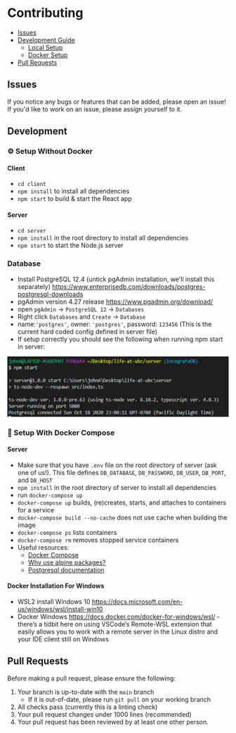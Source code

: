 # Contributing
- [Issues](#Issues)
- [Development Guide](#Development)
    - [Local Setup](#-Setup-Without-Docker)
    - [Docker Setup](#-Setup-With-Docker-Compose)
- [Pull Requests](#Pull-Requests)

## Issues
If you notice any bugs or features that can be added, please open an issue! If you'd like to work on an issue, please assign yourself to it.

## Development 
### ⚙ Setup Without Docker
#### Client
- `cd client`
- `npm install` to install all dependencies 
- `npm start` to build & start the React app

#### Server
- `cd server`
- `npm install` in the root directory to install all dependencies
- `npm start` to start the Node.js server

### Database
- Install PostgreSQL 12.4 (untick pgAdmin installation, we'll install this separately) https://www.enterprisedb.com/downloads/postgres-postgresql-downloads
- pgAdmin version 4.27 release https://www.pgadmin.org/download/
- open `pgAdmin` -> `PostgreSQL 12` -> `Databases`
- Right click `Databases` and `Create` -> `Database`
- name:`'postgres'`, owner: `'postgres'`, password: `123456` (This is the current hard coded config defined in server file)
- If setup correctly you should see the following when running npm start in server:

![Alt text](./pgconnected.png)

### 🐳 Setup With Docker Compose

#### Server
- Make sure that you have `.env` file on the root directory of server (ask one of us!). This file defines `DB_DATABASE`, `DB_PASSWORD`, `DB_USER`, `DB_PORT`, and `DB_HOST`
- `npm install` in the root directory of server to install all dependencies
- run `docker-compose up`
- `docker-compose up` builds, (re)creates, starts, and attaches to containers for a service
- `docker-compose build --no-cache` does not use cache when building the image
- `docker-compose ps` lists containers
- `docker-compose rm` removes stopped service containers
- Useful resources:
    - [Docker Compose](https://docs.docker.com/compose/)
    - [Why use alpine packages?](https://nickjanetakis.com/blog/the-3-biggest-wins-when-using-alpine-as-a-base-docker-image)
    - [Postgresql documentation](https://www.notion.so/Docker-Compose-07fabb20ed224a37b9eeb83dd18dfabc#f22154ebf6e245ca88ce650d706785b5)

#### Docker Installation For Windows
- WSL2 install Windows 10 https://docs.microsoft.com/en-us/windows/wsl/install-win10
- Docker Windows https://docs.docker.com/docker-for-windows/wsl/ - there’s a tidbit here on using VSCode’s Remote-WSL extension that easily allows you to work with a remote server in the Linux distro and your IDE client still on Windows

## Pull Requests
Before making a pull request, please ensure the following:
1. Your branch is up-to-date with the `main` branch
    - If it is out-of-date, please run `git pull` on your working branch
2. All checks pass (currently this is a linting check)
3. Your pull request changes under 1000 lines (recommended)
4. Your pull request has been reviewed by at least one other person.